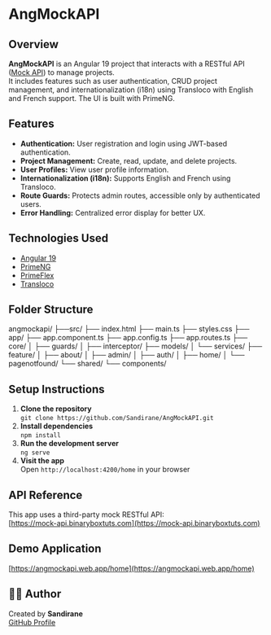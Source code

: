 # AngMockAPI

## Overview

**AngMockAPI** is an Angular 19 project that interacts with a RESTful API ([Mock API](https://mock-api.binaryboxtuts.com/)) to manage projects.  
It includes features such as user authentication, CRUD project management, and internationalization (i18n) using Transloco with English and French support. The UI is built with PrimeNG.

## Features

- **Authentication:** User registration and login using JWT-based authentication.
- **Project Management:** Create, read, update, and delete projects.
- **User Profiles:** View user profile information.
- **Internationalization (i18n):** Supports English and French using Transloco.
- **Route Guards:** Protects admin routes, accessible only by authenticated users.
- **Error Handling:** Centralized error display for better UX.

## Technologies Used

- [Angular 19](https://angular.io/)
- [PrimeNG](https://www.primefaces.org/primeng/)
- [PrimeFlex](https://www.primefaces.org/primeflex/)
- [Transloco](https://ngneat.github.io/transloco/) 

## Folder Structure
angmockapi/
├──src/
	├── index.html
	├── main.ts
	├── styles.css
	├── app/
		├── app.component.ts
		├── app.config.ts
		├── app.routes.ts
		├── core/
		│   ├── guards/
		│   ├── interceptor/
		├── models/
		│   └── services/
		├── feature/
		│   ├── about/
		│   ├── admin/
		│   ├── auth/
		│   ├── home/
		│   └── pagenotfound/
		└── shared/
			└── components/

## Setup Instructions

1. **Clone the repository**  
   `git clone https://github.com/Sandirane/AngMockAPI.git`
2. **Install dependencies**  
   `npm install`
3. **Run the development server**  
   `ng serve`
4. **Visit the app**  
   Open `http://localhost:4200/home` in your browser

## API Reference

This app uses a third-party mock RESTful API:  
[https://mock-api.binaryboxtuts.com](https://mock-api.binaryboxtuts.com)

## Demo Application

[https://angmockapi.web.app/home](https://angmockapi.web.app/home)

## 🧑‍💻 Author

Created by **Sandirane**  
[GitHub Profile](https://github.com/Sandirane)
